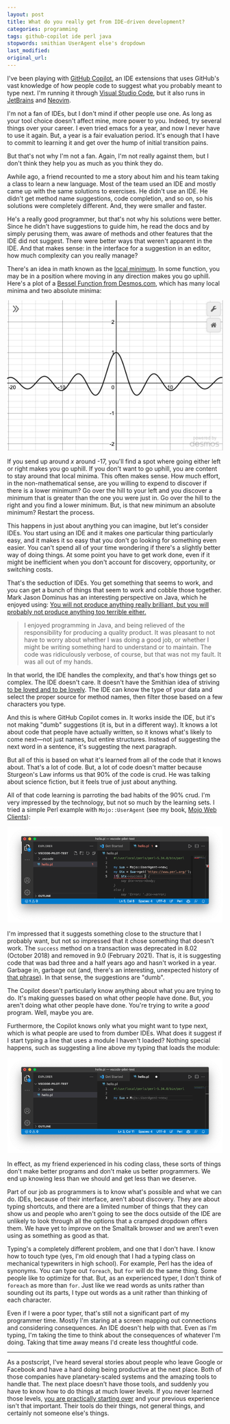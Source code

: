 ```yaml
---
layout: post
title: What do you really get from IDE-driven development?
categories: programming
tags: github-copilot ide perl java
stopwords: smithian UserAgent else's dropdown
last_modified:
original_url:
---
```


I've been playing with [GitHub Copilot](https://copilot.github.com), an IDE extensions that uses GitHub's vast knowledge of how people code to suggest what you probably meant to type next. I'm running it through [Visual Studio Code](https://code.visualstudio.com), but it also runs in [JetBrains](https://www.jetbrains.com) and [Neovim](https://neovim.io).

<!--more-->

I'm not a fan of IDEs, but I don't mind if other people use one. As long as your tool choice doesn't affect mine, more power to you. Indeed, try several things over your career. I even tried emacs for a year, and now I never have to use it again. But, a year is a fair evaluation period. It's enough that I have to commit to learning it and get over the hump of initial transition pains.

But that's not why I'm not a fan. Again, I'm not really against them, but I don't think they help you as much as you think they do.

Awhile ago, a friend recounted to me a story about him and his team taking a class to learn a new language. Most of the team used an IDE and mostly came up with the same solutions to exercises. He didn't use an IDE. He didn't get method name suggestions, code completion, and so on, so his solutions were completely different. And, they were smaller and faster.

He's a really good programmer, but that's not why his solutions were better. Since he didn't have suggestions to guide him, he read the docs and by simply perusing them, was aware of methods and other features that the IDE did not suggest. There were better ways that weren't apparent in the IDE. And that makes sense: in the interface for a suggestion in an editor, how much complexity can you really manage?

There's an idea in math known as the [local minimum](https://mathworld.wolfram.com/LocalMinimum.html). In some function, you may be in a position where moving in any direction makes you go uphill. Here's a plot of a [Bessel Function from Desmos.com](https://www.desmos.com/calculator/bngacybtgj), which has many local minima and two absolute minima:

![](/images/github_copilot/bessel.png)

If you send up around *x* around -17, you'll find a spot where going either left or right makes you go uphill. If you don't want to go uphill, you are content to stay around that local minima. This often makes sense. How much effort, in the non-mathematical sense, are you willing to expend to discover if there is a lower minimum? Go over the hill to your left and you discover a minimum that is greater than the one you were just in. Go over the hill to the right and you find a lower minimum. But, is that new minimum an absolute minimum? Restart the process.

This happens in just about anything you can imagine, but let's consider IDEs. You start using an IDE and it makes one particular thing particularly easy, and it makes it so easy that you don't go looking for something even easier. You can't spend all of your time wondering if there's a slightly better way of doing things. At some point you have to get work done, even if it might be inefficient when you don't account for discovery, opportunity, or switching costs.

That's the seduction of IDEs. You get something that seems to work, and you can get a bunch of things that seem to work and cobble those together. Mark Jason Dominus has an interesting perspective on Java, which he enjoyed using: [You will not produce anything really brilliant, but you will probably not produce anything too terrible either.](https://blog.plover.com/prog/Java.html)

> I enjoyed programming in Java, and being relieved of the responsibility for producing a quality product. It was pleasant to not have to worry about whether I was doing a good job, or whether I might be writing something hard to understand or to maintain. The code was ridiculously verbose, of course, but that was not my fault. It was all out of my hands.

In that world, the IDE handles the complexity, and that's how things get so complex. The IDE doesn't care. It doesn't have the Smithian idea of striving [to be loved and to be lovely](https://www.adamsmith.org/the-theory-of-moral-sentiments). The IDE can know the type of your data and select the proper source for method names, then filter those based on a few characters you type.

And this is where GitHub Copilot comes in. It works inside the IDE, but it's not making "dumb" suggestions (it is, but in a different way). It knows a lot about code that people have actually written, so it knows what's likely to come next—not just names, but entire structures. Instead of suggesting the next word in a sentence, it's suggesting the next paragraph.

But all of this is based on what it's learned from all of the code that it knows about. That's a lot of code. But, a lot of code doesn't matter because Sturgeon's Law informs us that 90% of the code is crud. He was talking about science fiction, but it feels true of just about anything.

All of that code learning is parroting the bad habits of the 90% crud. I'm very impressed by the technology, but not so much by the learning sets. I tried a simple Perl example with `Mojo::UserAgent` (see my book, [Mojo Web Clients](https://leanpub.com/mojo_web_clients)):

![](/images/github_copilot/mojo_success.png)

I'm impressed that it suggests something close to the structure that I probably want, but not so impressed that it chose something that doesn't work. The `success` method on a transaction was deprecated in 8.02 (October 2018) and removed in 9.0 (February 2021). That is, it is suggesting code that was bad three and a half years ago and hasn't worked in a year. Garbage in, garbage out (and, there's an interesting, unexpected history of [that phrase](https://www.atlasobscura.com/articles/is-this-the-first-time-anyone-printed-garbage-in-garbage-out)). In that sense, the suggestions are "dumb".

The Copilot doesn't particularly know anything about what you are trying to do. It's making guesses based on what other people have done. But, you aren't doing what other people have done. You're trying to write a *good* program. Well, maybe you are.

Furthermore, the Copilot knows only what you might want to type next, which is what people are used to from dumber IDEs. What does it suggest if I start typing a line that uses a module I haven't loaded? Nothing special happens, such as suggesting a line above my typing that loads the module:

![](/images/github_copilot/mojo_ua.png)

In effect, as my friend experienced in his coding class, these sorts of things don't make better programs and don't make us better programmers. We end up knowing less than we should and get less than we deserve.

Part of our job as programmers is to know what's possible and what we can do. IDEs, because of their interface, aren't about discovery. They are about typing shortcuts, and there are a limited number of things that they can show us and people who aren't going to see the docs outside of the IDE are unlikely to look through all the options that a cramped dropdown offers them. We have yet to improve on the Smalltalk browser and we aren't even using as something as good as that.

Typing's a completely different problem, and one that I don't have. I know how to touch type (yes, I'm old enough that I had a typing class on mechanical typewriters in high school). For example, Perl has the idea of synonyms. You can type out `foreach`, but `for` will do the same thing. Some people like to optimize for that. But, as an experienced typer, I don't think of `foreach` as more than `for`. Just like we read words as units rather than sounding out its parts, I type out words as a unit rather than thinking of each character.

Even if I were a poor typer, that's still not a significant part of my programmer time. Mostly I'm staring at a screen mapping out connections and considering consequences. An IDE doesn't help with that. Even as I'm typing, I'm taking the time to think about the consequences of whatever I'm doing. Taking that time away means I'd create less thoughtful code.

<hr/>

As a postscript, I've heard several stories about people who leave Google or Facebook and have a hard doing being productive at the next place. Both of those companies have planetary-scaled systems and the amazing tools to handle that. The next place doesn't have those tools, and suddenly you have to know how to do things at much lower levels. If you never learned those levels, [you are practically starting over](https://about.sourcegraph.com/blog/ex-googler-guide-dev-tools/) and your previous experience isn't that important. Their tools do their things, not general things, and certainly not someone else's things.



